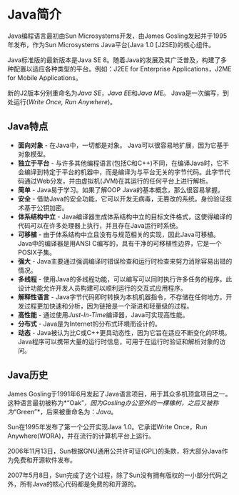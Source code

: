 # Java简介

Java编程语言最初由Sun Microsystems开发，由James Gosling发起并于1995年发布，作为Sun Microsystems Java平台(Java 1.0 [J2SE])的核心组件。

Java标准版的最新版本是Java SE 8。随着Java的发展及其广泛普及，构建了多种配置以适应各种类型的平台。例如：J2EE for Enterprise Applications，J2ME for Mobile Applications。

新的J2版本分别重命名为*Java SE*，*Java EE*和*Java ME*。 Java是一次编写，到处运行(*Write Once, Run Anywhere*)。

## Java特点

- **面向对象** - 在Java中，一切都是对象。 Java可以很容易地扩展，因为它基于对象模型。
- **独立于平台** - 与许多其他编程语言(包括C和C++)不同，在编译Java时，它不会编译到特定于平台的机器中，而是编译为与平台无关的字节代码。此字节代码通过Web分发，并由虚拟机(JVM)在其运行的任何平台上进行解析。
- **简单** -  Java易于学习。如果了解OOP Java的基本概念，那么很容易掌握。
- **安全** - 借助Java的安全功能，它可以开发无病毒，无篡改的系统。身份验证技术基于公钥加密。
- **体系结构中立** -  Java编译器生成体系结构中立的目标文件格式，这使得编译的代码可以在许多处理器上执行，并且存在Java运行时系统。
- **可移植** - 由于体系结构中立且没有与规范相关的实现，因此Java可移植。 Java中的编译器是用ANSI C编写的，具有干净的可移植性边界，它是一个POSIX子集。
- **强大** -  Java主要通过强调编译时错误检查和运行时检查来努力消除容易出错的情况。
- **多线程** - 使用Java的多线程功能，可以编写可以同时执行许多任务的程序。此设计功能允许开发人员构建可以顺利运行的交互式应用程序。
- **解释性语言** -  Java字节代码即时转换为本机机器指令，不存储在任何地方。开发过程更加快速和分析，因为链接是一个渐进和轻量级的过程。
- **高性能** - 通过使用*Just-In-Time*编译器，Java可实现高性能。
- **分布式** -  Java是为Internet的分布式环境而设计的。
- **动态** -  Java被认为比C或C++更具动态性，因为它旨在适应不断变化的环境。 Java程序可以携带大量的运行时信息，可用于在运行时验证和解析对象的访问。

## Java历史

James Gosling于1991年6月发起了Java语言项目，用于其众多机顶盒项目之一。这种语言最初被称为*“Oak”*，因为Gosling办公室外的一棵橡树，之后又被称为*“Green”*，后来被重命名为：*Java*。

Sun在1995年发布了第一个公开实现Java 1.0。它承诺Write Once，Run Anywhere(WORA)，并在流行的计算机平台上运行。

2006年11月13日，Sun根据GNU通用公共许可证(GPL)的条款，将大部分Java作为免费和开源软件发布。

2007年5月8日，Sun完成了这个过程，除了Sun没有拥有版权的一小部分代码之外，所有Java的核心代码都是免费的和开源的。
